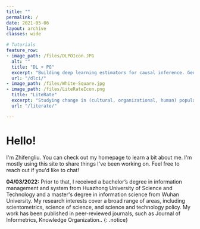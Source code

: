 ```yaml
---
title: ""
permalink: /
date: 2021-05-06
layout: archive
classes: wide

# Tutorials
feature_row:
- image_path: /files/DLPOIcon.JPG
  alt: ""
  title: "DL + PO"
  excerpt: "Building deep learning estimators for causal inference. Gentle intro to Tensorflow 2."
  url: "/dlci/"
- image_path: /files/White-Square.jpg
- image_path: /files/LiteRateIcon.png
  title: "LiteRate"
  excerpt: "Studying change in (cultural, organizational, human) populations through birth/death rates."
  url: "/literate/"

---
```

# Hello!
I'm Zhifengliu. You can check out my homepage to learn a bit about me. I'm mostly using this site to share things I've been working on. Feel free to reach out if you'd like to chat!

**04/03/2022:** Prior to that, I received a bachelor’s degree in information management and system from Huazhong University of Science and Technology and a master's degree in information science from Wuhan University. My research interests cover a broad range of areas, including scientometrics, science of science, and science and technology policy. My work has been published in peer-reviewed journals, such as Journal of Informetrics, Knowledge Organization..
{: .notice}
